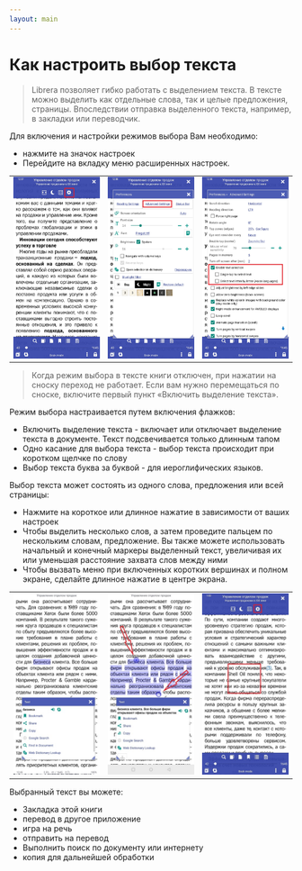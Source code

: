 ```yaml
---
layout: main
---
```


# Как настроить выбор текста

> Librera позволяет гибко работать с выделением текста. В тексте можно выделить как отдельные слова, так и целые предложения, страницы.
Впоследствии отправка выделенного текста, например, в закладки или переводчик.

Для включения и настройки режимов выбора Вам необходимо:
* нажмите на значок настроек
* Перейдите на вкладку меню расширенных настроек.


||||
|-|-|-|
|![](1.jpg)|![](2.jpg)|![](3.jpg)|

> Когда режим выбора в тексте книги отключен, при нажатии на сноску переход не работает. Если вам нужно перемещаться по сноске, включите первый пункт «Включить выделение текста».

Режим выбора настраивается путем включения флажков:
* Включить выделение текста - включает или отключает выделение текста в документе. Текст подсвечивается только длинным тапом
* Одно касание для выбора текста - выбор текста происходит при коротком щелчке по слову
* Выбор текста буква за буквой - для иероглифических языков.

Выбор текста может состоять из одного слова, предложения или всей страницы:
* Нажмите на короткое или длинное нажатие в зависимости от ваших настроек
* Чтобы выделить несколько слов, а затем проведите пальцем по нескольким словам, предложение. Вы также можете использовать начальный и конечный маркеры
выделенный текст, увеличивая их или уменьшая расстояние захвата слов между ними
* Чтобы вызвать меню при включенных коротких вершинах и полном экране, сделайте длинное нажатие в центре экрана.

||||
|-|-|-|
|![](4.jpg)|![](5.jpg)|![](6.jpg)|

Выбранный текст вы можете:
* Закладка этой книги
* перевод в другое приложение
* игра на речь
* отправить на перевод
* Выполнить поиск по документу или интернету
* копия для дальнейшей обработки

